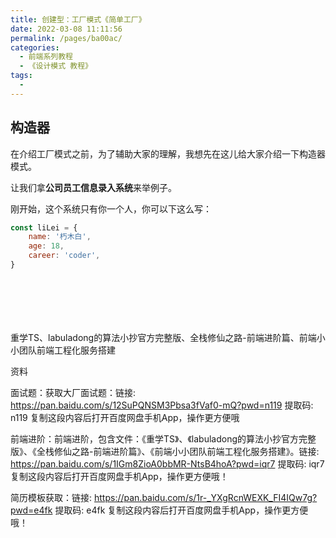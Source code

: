 ```yaml
---
title: 创建型：工厂模式《简单工厂》
date: 2022-03-08 11:11:56
permalink: /pages/ba00ac/
categories:
  - 前端系列教程
  - 《设计模式 教程》
tags:
  - 
---
```


## 构造器

在介绍工厂模式之前，为了辅助大家的理解，我想先在这儿给大家介绍一下构造器模式。


让我们拿**公司员工信息录入系统**来举例子。

刚开始，这个系统只有你一个人，你可以下这么写：

```js
const liLei = {
    name: '朽木白',
    age: 18,
    career: 'coder',
}
```

```js

```



```js

```



```js

```



```js

```




```js

```


```js

```

重学TS、labuladong的算法小抄官方完整版、全栈修仙之路-前端进阶篇、前端小小团队前端工程化服务搭建

资料

面试题：获取大厂面试题：链接: https://pan.baidu.com/s/12SuPQNSM3Pbsa3fVaf0-mQ?pwd=n119 提取码: n119 复制这段内容后打开百度网盘手机App，操作更方便哦

前端进阶：前端进阶，包含文件：《重学TS》、《labuladong的算法小抄官方完整版》、《全栈修仙之路-前端进阶篇》、《前端小小团队前端工程化服务搭建》。链接: https://pan.baidu.com/s/1IGm8ZioA0bbMR-NtsB4hoA?pwd=iqr7 提取码: iqr7 复制这段内容后打开百度网盘手机App，操作更方便哦！

简历模板获取：链接: https://pan.baidu.com/s/1r-_YXgRcnWEXK_FI4IQw7g?pwd=e4fk 提取码: e4fk 复制这段内容后打开百度网盘手机App，操作更方便哦！
